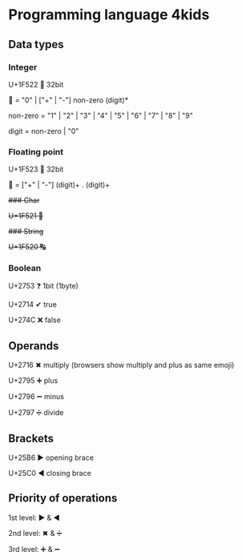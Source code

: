 # Programming language 4kids

## Data types

### Integer

U+1F522   &#128290;   32bit

&#128290; = "0" | ["+" | "-"] non-zero (digit)*

non-zero = "1" | "2" | "3" | "4" | "5" | "6" | "7" | "8" | "9"

digit = non-zero | "0"

### Floating point

U+1F523   &#128291;   32bit

&#128291; = ["+" | "-"] (digit)+ . (digit)+

~~### Char~~

~~U+1F521   &#128289;~~

~~### String~~

~~U+1F520   &#128288;~~

### Boolean

U+2753    &#10067;    1bit (1byte)

U+2714    &#10004;    true

U+274C    &#10060;    false

## Operands
U+2716  &#10006;  multiply (browsers show multiply and plus as same emoji)

U+2795  &#10133;   plus

U+2796  &#10134;   minus

U+2797  &#10135;   divide

## Brackets
U+25B6  &#9654;   opening brace

U+25C0  &#9664;   closing brace

## Priority of operations

1st level: &#9654; & &#9664;

2nd level: &#10006; & &#10135;

3rd level: &#10133; & &#10134;
